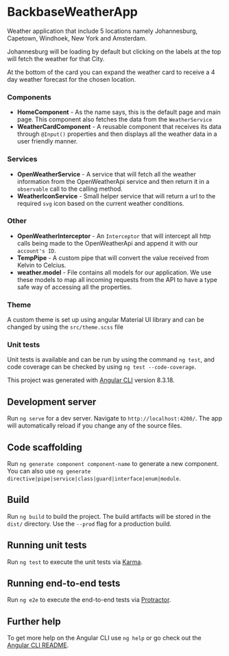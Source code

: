 
# BackbaseWeatherApp

  

Weather application that include 5 locations namely Johannesburg, Capetown, Windhoek, New York and Amsterdam.

  

Johannesburg will be loading by default but clicking on the labels at the top will fetch the weather for that City.

  

At the bottom of the card you can expand the weather card to receive a 4 day weather forecast for the chosen location.

### Components

 - **HomeComponent** - As the name says, this is the default page and main page. This component also fetches the data from the `WeatherService`
 - **WeatherCardComponent** - A reusable component that receives its data through `@Input()` properties and then displays all the weather data in a user friendly manner.

### Services
- **OpenWeatherService** - A service that will fetch all the weather information from the OpenWeatherApi service and then return it in a `observable` call to the calling method.
- **WeatherIconService** - Small helper service that will return a url to the required `svg` icon based on the current weather conditions.

### Other
- **OpenWeatherInterceptor** - An `Interceptor` that will intercept all http calls being made to the OpenWeatherApi and append it with our `account's ID`.
- **TempPipe** - A custom pipe that will convert the value received from Kelvin to Celcius.
- **weather.model** - File contains all models for our application. We use these models to map all incoming requests from the API to have a type safe way of accessing all the properties.

### Theme
A custom theme is set up using angular Material UI library and can be changed by using the `src/theme.scss` file

### Unit tests
Unit tests is available and can be run by using the command `ng test`, and code coverage can be checked by using `ng test --code-coverage`.

This project was generated with [Angular CLI](https://github.com/angular/angular-cli) version 8.3.18.

  

## Development server

  

Run `ng serve` for a dev server. Navigate to `http://localhost:4200/`. The app will automatically reload if you change any of the source files.

  

## Code scaffolding

  

Run `ng generate component component-name` to generate a new component. You can also use `ng generate directive|pipe|service|class|guard|interface|enum|module`.

  

## Build

  

Run `ng build` to build the project. The build artifacts will be stored in the `dist/` directory. Use the `--prod` flag for a production build.

  

## Running unit tests

  

Run `ng test` to execute the unit tests via [Karma](https://karma-runner.github.io).

  

## Running end-to-end tests

  

Run `ng e2e` to execute the end-to-end tests via [Protractor](http://www.protractortest.org/).

  

## Further help

  

To get more help on the Angular CLI use `ng help` or go check out the [Angular CLI README](https://github.com/angular/angular-cli/blob/master/README.md).